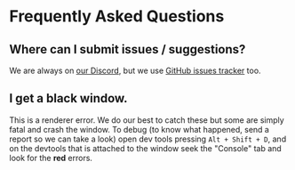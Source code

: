 # Frequently Asked Questions

## Where can I submit issues / suggestions?

We are always on [our Discord](https://discord.gg/K9bPkJy), but we use [GitHub issues tracker](https://github.com/Manuel-777/MTG-Arena-Tool/issues) too.

## I get a black window.

This is a renderer error. We do our best to catch these but some are simply fatal and crash the window. To debug (to know what happened, send a report so we can take a look) open dev tools pressing `Alt + Shift + D`, and on the devtools that is attached to the window seek the "Console" tab and look for the **red** errors.

